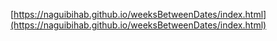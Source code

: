 [https://naguibihab.github.io/weeksBetweenDates/index.html](https://naguibihab.github.io/weeksBetweenDates/index.html)